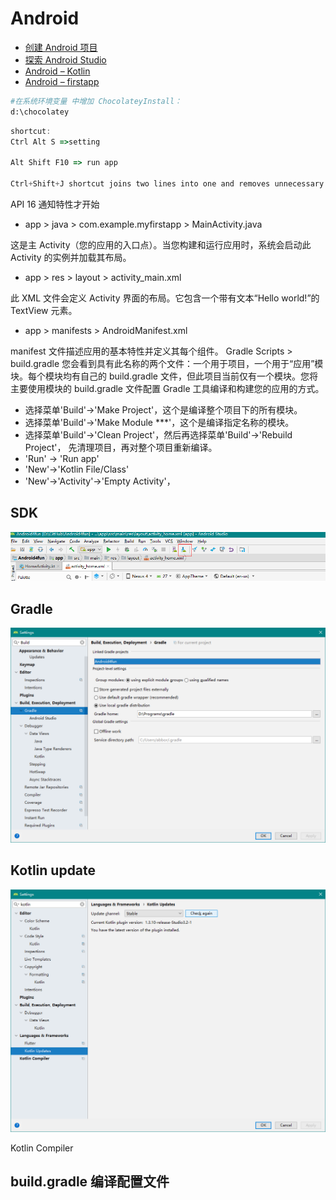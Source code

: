 # Android

- [创建 Android 项目](https://developer.android.com/training/basics/firstapp/creating-project)
- [探索 Android Studio](https://developer.android.com/training/basics/firstapp/creating-project)
- [Android – Kotlin](https://codelabs.developers.google.com/codelabs/mdc-101-kotlin/)
- [Android – firstapp](https://developer.android.com/training/basics/firstapp/)

```bash
#在系统环境变量 中增加 ChocolateyInstall：
d:\chocolatey
```

```js
shortcut:
Ctrl Alt S =>setting

Alt Shift F10 => run app

Ctrl+Shift+J shortcut joins two lines into one and removes unnecessary space to match your code style.

```

API 16 通知特性才开始

- app > java > com.example.myfirstapp > MainActivity.java

这是主 Activity（您的应用的入口点）。当您构建和运行应用时，系统会启动此 Activity 的实例并加载其布局。

- app > res > layout > activity_main.xml

此 XML 文件会定义 Activity 界面的布局。它包含一个带有文本“Hello world!”的 TextView 元素。

- app > manifests > AndroidManifest.xml

manifest 文件描述应用的基本特性并定义其每个组件。
Gradle Scripts > build.gradle
您会看到具有此名称的两个文件：一个用于项目，一个用于“应用”模块。每个模块均有自己的 build.gradle 文件，但此项目当前仅有一个模块。您将主要使用模块的 build.gradle 文件配置 Gradle 工具编译和构建您的应用的方式。

- 选择菜单'Build'→'Make Project'，这个是编译整个项目下的所有模块。
- 选择菜单'Build'→'Make Module ***'，这个是编译指定名称的模块。
- 选择菜单'Build'→'Clean Project'，然后再选择菜单'Build'→'Rebuild Project'， 先清理项目，再对整个项目重新编译。
- 'Run' → 'Run app'
- 'New'→'Kotlin File/Class'
- 'New'→'Activity'→'Empty Activity'，

## SDK

![sdk_update](./images/Android/sdk_update.png)

## Gradle

![gradle_setting](./images/Android/gradle_setting.png)

## Kotlin update

![kotlin_update](./images/Android/kotlin_update.png)

Kotlin Compiler 


## build.gradle 编译配置文件
